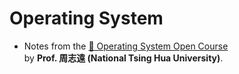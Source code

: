 # Operating System
- Notes from the [🎥 Operating System Open Course](https://youtube.com/playlist?list=PLS0SUwlYe8cxj8FCPRoPHAehIiN9Vo6VZ&si=nDMe61Th6inCspb3)  
  by **Prof. 周志遠 (National Tsing Hua University)**.